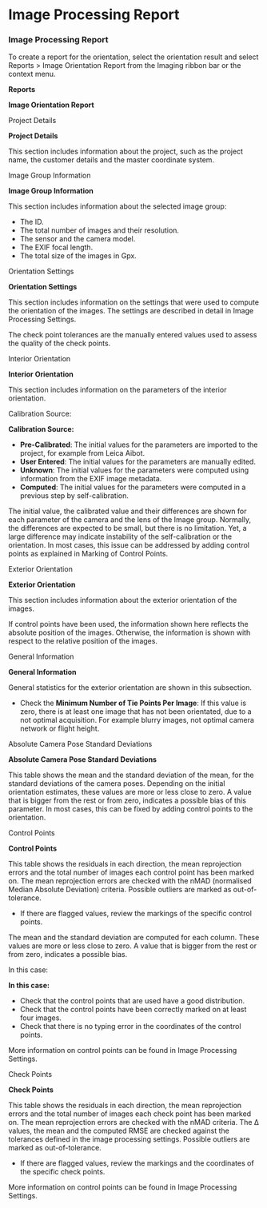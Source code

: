 # Image Processing Report

### Image Processing Report

To create a report for the orientation, select the orientation result and select Reports > Image Orientation Report from the Imaging ribbon bar or the context menu.

**Reports**

**Image Orientation Report**

Project Details

**Project Details**

This section includes information about the project, such as the project name, the customer details and the master coordinate system.

Image Group Information

**Image Group Information**

This section includes information about the selected image group:

- The ID.
- The total number of images and their resolution.
- The sensor and the camera model.
- The EXIF focal length.
- The total size of the images in Gpx.

Orientation Settings

**Orientation Settings**

This section includes information on the settings that were used to compute the orientation of the images. The settings are described in detail in Image Processing Settings.

The check point tolerances are the manually entered values used to assess the quality of the check points.

Interior Orientation

**Interior Orientation**

This section includes information on the parameters of the interior orientation.

Calibration Source:

**Calibration Source:**

- **Pre-Calibrated**: The initial values for the parameters are imported to the project, for example from Leica Aibot.
- **User Entered**: The initial values for the parameters are manually edited.
- **Unknown**: The initial values for the parameters were computed using information from the EXIF image metadata.
- **Computed**: The initial values for the parameters were computed in a previous step by self-calibration.

The initial value, the calibrated value and their differences are shown for each parameter of the camera and the lens of the Image group. Normally, the differences are expected to be small, but there is no limitation. Yet, a large difference may indicate instability of the self-calibration or the orientation. In most cases, this issue can be addressed by adding control points as explained in Marking of Control Points.

Exterior Orientation

**Exterior Orientation**

This section includes information about the exterior orientation of the images.

If control points have been used, the information shown here reflects the absolute position of the images. Otherwise, the information is shown with respect to the relative position of the images.

General Information

**General Information**

General statistics for the exterior orientation are shown in this subsection.

- Check the **Minimum Number of Tie Points Per Image**: If this value is zero, there is at least one image that has not been orientated, due to a not optimal acquisition. For example blurry images, not optimal camera network or flight height.

Absolute Camera Pose Standard Deviations

**Absolute Camera Pose Standard Deviations**

This table shows the mean and the standard deviation of the mean, for the standard deviations of the camera poses. Depending on the initial orientation estimates, these values are more or less close to zero. A value that is bigger from the rest or from zero, indicates a possible bias of this parameter. In most cases, this can be fixed by adding control points to the orientation.

Control Points

**Control Points**

This table shows the residuals in each direction, the mean reprojection errors and the total number of images each control point has been marked on. The mean reprojection errors are checked with the nMAD (normalised Median Absolute Deviation) criteria. Possible outliers are marked as out-of-tolerance.

- If there are flagged values, review the markings of the specific control points.

The mean and the standard deviation are computed for each column. These values are more or less close to zero. A value that is bigger from the rest or from zero, indicates a possible bias.

In this case:

**In this case:**

- Check that the control points that are used have a good distribution.
- Check that the control points have been correctly marked on at least four images.
- Check that there is no typing error in the coordinates of the control points.

More information on control points can be found in Image Processing Settings.

Check Points

**Check Points**

This table shows the residuals in each direction, the mean reprojection errors and the total number of images each check point has been marked on. The mean reprojection errors are checked with the nMAD criteria. The Δ values, the mean and the computed RMSE are checked against the tolerances defined in the image processing settings. Possible outliers are marked as out-of-tolerance.

- If there are flagged values, review the markings and the coordinates of the specific check points.

More information on control points can be found in Image Processing Settings.

